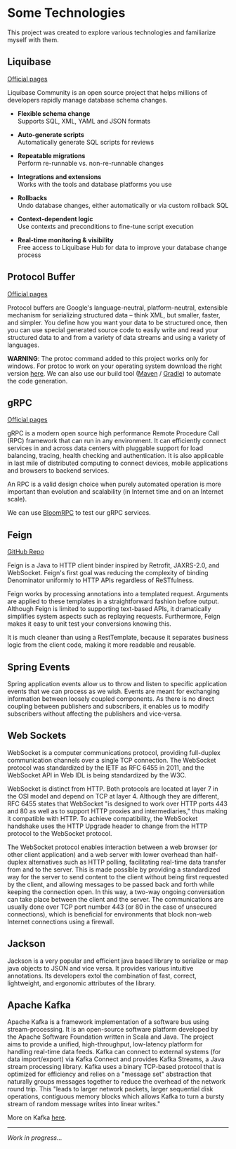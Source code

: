 # Some Technologies

This project was created to explore various technologies and familiarize myself with them.


## Liquibase

[Official pages](https://www.liquibase.org/get-started/how-liquibase-works)

Liquibase Community is an open source project that helps millions of developers rapidly manage database schema changes.

- **Flexible schema change**  
Supports SQL, XML, YAML and JSON formats
  
- **Auto-generate scripts**  
Automatically generate SQL scripts for reviews
 
- **Repeatable migrations**  
Perform re-runnable vs. non-re-runnable changes
  
- **Integrations and extensions**  
Works with the tools and database platforms you use
  
- **Rollbacks**  
Undo database changes, either automatically or via custom rollback SQL
  
- **Context-dependent logic**  
Use contexts and preconditions to fine-tune script execution

- **Real-time monitoring & visibility**  
Free access to Liquibase Hub for data to improve your database change process


## Protocol Buffer

[Official pages](https://developers.google.com/protocol-buffers)

Protocol buffers are Google's language-neutral, platform-neutral, extensible mechanism for serializing structured data
– think XML, but smaller, faster, and simpler. You define how you want your data to be structured once,
then you can use special generated source code to easily write and read your structured data to and from a variety
of data streams and using a variety of languages.

**WARNING**: The protoc command added to this project works only for windows.
For protoc to work on your operating system download the right version [here](https://github.com/protocolbuffers/protobuf/releases).
We can also use our build tool ([Maven](https://dzone.com/articles/compile-protocol-buffers-using-maven) / 
[Gradle](https://medium.com/@DivyaJaisawal/generate-java-code-from-proto-file-using-gradle-1fb9fe64e046)) to automate the code generation.


## gRPC

[Official pages](https://grpc.io/)

gRPC is a modern open source high performance Remote Procedure Call (RPC) framework that can run in any environment.
It can efficiently connect services in and across data centers with pluggable support for load balancing, tracing,
health checking and authentication. It is also applicable in last mile of distributed computing to connect devices,
mobile applications and browsers to backend services.

An RPC is a valid design choice when purely automated operation is more important than evolution and scalability
(in Internet time and on an Internet scale).

We can use [BloomRPC](https://github.com/uw-labs/bloomrpc) to test our gRPC services.


## Feign

[GitHub Repo](https://github.com/OpenFeign/feign)

Feign is a Java to HTTP client binder inspired by Retrofit, JAXRS-2.0, and WebSocket.
Feign's first goal was reducing the complexity of binding Denominator uniformly to HTTP APIs regardless of ReSTfulness.

Feign works by processing annotations into a templated request. Arguments are applied to these templates in
a straightforward fashion before output. Although Feign is limited to supporting text-based APIs, it dramatically
simplifies system aspects such as replaying requests.
Furthermore, Feign makes it easy to unit test your conversions knowing this.

It is much cleaner than using a RestTemplate, because it separates business logic from the client code,
making it more readable and reusable.


## Spring Events

Spring application events allow us to throw and listen to specific application events that we can process as we wish.
Events are meant for exchanging information between loosely coupled components. As there is no direct coupling between
publishers and subscribers, it enables us to modify subscribers without affecting the publishers and vice-versa.


## Web Sockets

WebSocket is a computer communications protocol, providing full-duplex communication channels over a single TCP connection.
The WebSocket protocol was standardized by the IETF as RFC 6455 in 2011, and the WebSocket API in Web IDL is being standardized by the W3C.

WebSocket is distinct from HTTP. Both protocols are located at layer 7 in the OSI model and depend on TCP at layer 4.
Although they are different, RFC 6455 states that WebSocket "is designed to work over HTTP ports 443 and 80 as well
as to support HTTP proxies and intermediaries," thus making it compatible with HTTP. To achieve compatibility,
the WebSocket handshake uses the HTTP Upgrade header to change from the HTTP protocol to the WebSocket protocol.

The WebSocket protocol enables interaction between a web browser (or other client application) and a web server with
lower overhead than half-duplex alternatives such as HTTP polling, facilitating real-time data transfer from and
to the server. This is made possible by providing a standardized way for the server to send content to the client
without being first requested by the client, and allowing messages to be passed back and forth while keeping the connection open.
In this way, a two-way ongoing conversation can take place between the client and the server.
The communications are usually done over TCP port number 443 (or 80 in the case of unsecured connections),
which is beneficial for environments that block non-web Internet connections using a firewall.


## Jackson

Jackson is a very popular and efficient java based library to serialize or map java objects to JSON and vice versa.
It provides various intuitive annotations.  Its developers extol the combination of fast, correct, lightweight,
and ergonomic attributes of the library.


## Apache Kafka

Apache Kafka is a framework implementation of a software bus using stream-processing. It is an open-source
software platform developed by the Apache Software Foundation written in Scala and Java. The project aims to
provide a unified, high-throughput, low-latency platform for handling real-time data feeds.
Kafka can connect to external systems (for data import/export) via Kafka Connect and provides Kafka Streams,
a Java stream processing library. Kafka uses a binary TCP-based protocol that is optimized for efficiency
and relies on a "message set" abstraction that naturally groups messages together to reduce the overhead
of the network round trip. This "leads to larger network packets, larger sequential disk operations,
contiguous memory blocks which allows Kafka to turn a bursty stream of random message writes into linear writes."

More on Kafka [here](Kafka.md).


---
*Work in progress...*
